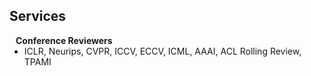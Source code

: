 ## Services

<h4 style="margin:0 10px 0;">Conference Reviewers</h4>

<ul style="margin:0 0 5px;">
  <li>ICLR, Neurips, CVPR, ICCV, ECCV, ICML, AAAI, ACL Rolling Review, TPAMI</li>
</ul>

<!-- <h4 style="margin:0 10px 0;">Journal Reviewers</h4>

<ul style="margin:0 0 20px;">
  <li><a href="https://www.computer.org/csdl/journal/tp"><autocolor>IEEE Transactions on Pattern Analysis and Machine Intelligence (TPAMI)</autocolor></a></li>
  <li><a href="https://www.springer.com/journal/11263"><autocolor>International Journal of Computer Vision (IJCV)</autocolor></a></li>
</ul> -->
